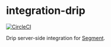 # integration-drip

[![CircleCI](https://circleci.com/gh/segment-integrations/integration-drip.svg?style=shield&circle-token=7f74a9e01203070e7499b359b892a9f605a3e077)](https://circleci.com/gh/segment-integrations/integration-drip)
  
Drip server-side integration for [Segment](https://segment.com).
